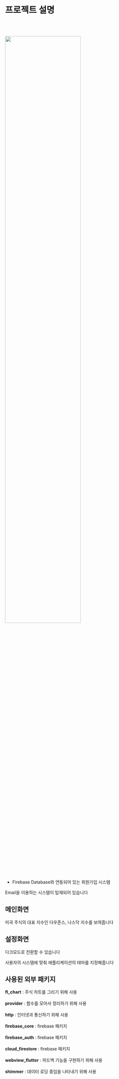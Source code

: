 # 프로젝트 설명

<br></br>

<img src="https://github.com/user-attachments/assets/0b854d0a-00f9-470e-9d6a-3245d905573a" width="70%"> </img>

- Firebase Database와 연동되어 있는 회원가입 시스템

Email을 이용하는 시스템이 탑재되어 있습니다

## 메인화면

미국 주식의 대표 지수인 다우존스, 나스닥 지수를 보여줍니다

## 설정화면

다크모드로 전환할 수 있습니다

사용자의 시스템에 맞춰 애플리케이션의 테마를 지정해줍니다

## 사용된 외부 패키지

**fl_chart** : 주식 차트를 그리기 위해 사용
<br></br>
**provider** : 함수를 모아서 정리하기 위해 사용
<br></br>
**http** : 인터넷과 통신하기 위해 사용
<br></br>
**firebase_core** : firebase 패키지
<br></br>
**firebase_auth** : firebase 패키지
<br></br>
**cloud_firestore** : firebase 패키지
<br></br>
**webview_flutter** : 피드백 기능을 구현하기 위해 사용
<br></br>
**shimmer** : 데이터 로딩 중임을 나타내기 위해 사용
<br></br>
